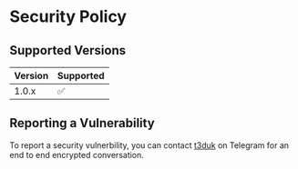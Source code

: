 # Security Policy

## Supported Versions

| Version | Supported          |
| ------- | ------------------ |
| 1.0.x   | :white_check_mark: |

## Reporting a Vulnerability

To report a security vulnerbility, you can contact [t3duk](t.me/@t3duk) on Telegram for an end to end encrypted conversation.
